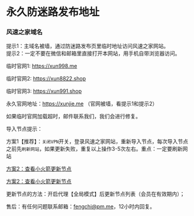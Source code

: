 # 永久防迷路发布地址

### 风速之家域名
提示1：主域名被墙，通过防迷路发布页里临时地址访问风速之家网站。<br>
提示2：一定不要在微信和邮箱里直接打开本网站，用手机自带浏览器访问。

临时官网1: https://xun998.me

临时官网2: https://xun8822.shop​

临时官网3: https://xun991.shop

永久官网地址：https://xunjie.me （官网被墙，看提示1和提示2）

如果临时官网加载超时，邮件联系我们，我们会进行修复。

导入节点提示：

方案1【推荐】：`关闭VPN`开关，登录风速之家网站，重新导入节点，每次导入节点之前先`刷新网站`，如果更新失败，重复以上操作3-5次左右。重点：一定要刷新网站

[方案2：查看小火箭更新节点](https://i.ibb.co/hL1js6J/shadowrocket-1.png)

[方案2：查看小火箭更新节点](https://i.ibb.co/nQFjnRz/shadowrocket.png)


更新节点的方法：开启代理【全局模式】后更新节点列表（会员在有效期内）；

售后：有任何问题联系邮箱：fengchi@pm.me，12小时内回复。
